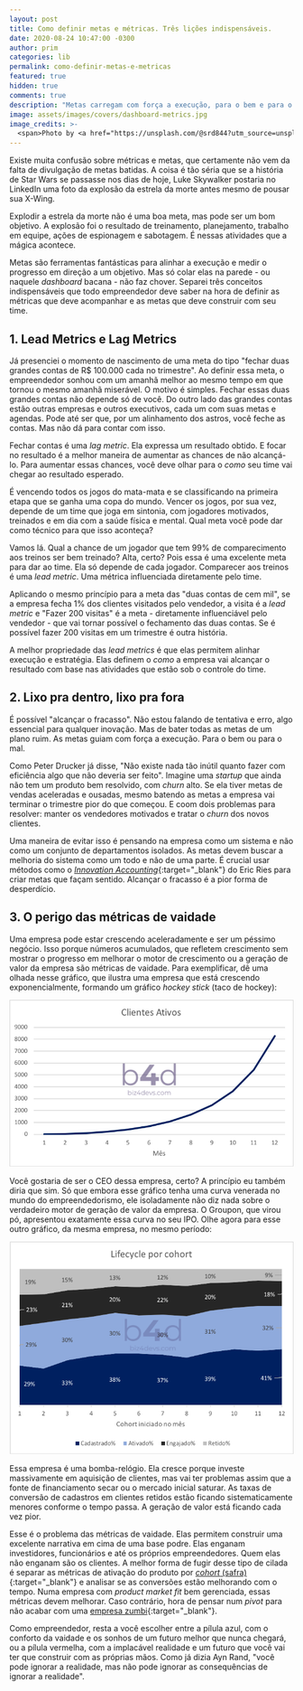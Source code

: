 ```yaml
---
layout: post
title: Como definir metas e métricas. Três lições indispensáveis.
date: 2020-08-24 10:47:00 -0300
author: prim
categories: lib
permalink: como-definir-metas-e-metricas
featured: true
hidden: true
comments: true
description: "Metas carregam com força a execução, para o bem e para o mal. Como empreendedor, você deve escolher boas métricas, criar metas alinhadas com a estratégia e fugir das métricas de vaidade. A escolha entre encarar a realidade ou fugir dela está nas suas mãos."
image: assets/images/covers/dashboard-metrics.jpg
image_credits: >-
  <span>Photo by <a href="https://unsplash.com/@srd844?utm_source=unsplash&amp;utm_medium=referral&amp;utm_content=creditCopyText" target="_blank">Stephen Dawson</a> on <a href="https://unsplash.com/s/photos/dashboard?utm_source=unsplash&amp;utm_medium=referral&amp;utm_content=creditCopyText" target="_blank">Unsplash</a></span>
---
```


Existe muita confusão sobre métricas e metas, que certamente não vem da falta de divulgação de metas batidas. A coisa é tão séria que se a história de Star Wars se passasse nos dias de hoje, Luke Skywalker postaria no LinkedIn uma foto da explosão da estrela da morte antes mesmo de pousar sua X-Wing.

Explodir a estrela da morte não é uma boa meta, mas pode ser um bom objetivo. A explosão foi o resultado de treinamento, planejamento, trabalho em equipe, ações de espionagem e sabotagem. É nessas atividades que a mágica acontece. 

Metas são ferramentas fantásticas para alinhar a execução e medir o progresso em direção a um objetivo. Mas só colar elas na parede - ou naquele *dashboard* bacana - não faz chover. Separei três conceitos indispensáveis que todo empreendedor deve saber na hora de definir as métricas que deve acompanhar e as metas que deve construir com seu time.

## 1. Lead Metrics e Lag Metrics

Já presenciei o momento de nascimento de uma meta do tipo "fechar duas grandes contas de R$ 100.000 cada no trimestre". Ao definir essa meta, o empreendedor sonhou com um amanhã melhor ao mesmo tempo em que tornou o mesmo amanhã miserável. O motivo é simples. Fechar essas duas grandes contas não depende só de você. Do outro lado das grandes contas estão outras empresas e outros executivos, cada um com suas metas e agendas. Pode até ser que, por um alinhamento dos astros, você feche as contas. Mas não dá para contar com isso.

Fechar contas é uma *lag metric*. Ela expressa um resultado obtido. E focar no resultado é a melhor maneira de aumentar as chances de não alcançá-lo. Para aumentar essas chances, você deve olhar para o *como* seu time vai chegar ao resultado esperado.

É vencendo todos os jogos do mata-mata e se classificando na primeira etapa que se ganha uma copa do mundo. Vencer os jogos, por sua vez, depende de um time que joga em sintonia, com jogadores motivados, treinados e em dia com a saúde física e mental. Qual meta você pode dar como técnico para que isso aconteça?

Vamos lá. Qual a chance de um jogador que tem 99% de comparecimento aos treinos ser bem treinado? Alta, certo? Pois essa é uma excelente meta para dar ao time. Ela só depende de cada jogador. Comparecer aos treinos é uma *lead metric*. Uma métrica influenciada diretamente pelo time.

Aplicando o mesmo princípio para a meta das "duas contas de cem mil", se a empresa fecha 1% dos clientes visitados pelo vendedor, a visita é a *lead metric* e "Fazer 200 visitas" é a meta - diretamente influenciável pelo vendedor - que vai tornar  possível o fechamento das duas contas. Se é possível fazer 200 visitas em um trimestre é outra história.

A melhor propriedade das *lead metrics* é que elas permitem alinhar execução e estratégia. Elas definem o *como* a empresa vai alcançar o resultado com base nas atividades que estão sob o controle do time.

## 2. Lixo pra dentro, lixo pra fora

É possível "alcançar o fracasso". Não estou falando de tentativa e erro, algo essencial para qualquer inovação. Mas de bater todas as metas de um plano ruim. As metas guiam com força a execução. Para o bem ou para o mal.

Como Peter Drucker já disse, "Não existe nada tão inútil quanto fazer com eficiência algo que não deveria ser feito". Imagine uma *startup* que ainda não tem um produto bem resolvido, com *churn* alto. Se ela tiver metas de vendas aceleradas e ousadas, mesmo batendo as metas a empresa vai terminar o trimestre pior do que começou. E coom dois problemas para resolver: manter os vendedores motivados e tratar o *churn* dos novos clientes.

Uma maneira de evitar isso é pensando na empresa como um sistema e não como um conjunto de departamentos isolados. As metas devem buscar a melhoria do sistema como um todo e não de uma parte. É crucial usar métodos como o [*Innovation Accounting*](https://www.inc.com/eric-ries/entrepreneur-eric-ries-innovation-accounting-secret-to-fast-growth.html){:target="_blank"} do Eric Ries para criar metas que façam sentido. Alcançar o fracasso é a pior forma de desperdício.

## 3. O perigo das métricas de vaidade

Uma empresa pode estar crescendo aceleradamente e ser um péssimo negócio. Isso porque números acumulados, que refletem crescimento sem mostrar o progresso em melhorar o motor de crescimento ou a geração de valor da empresa são métricas de vaidade. Para exemplificar, dê uma olhada nesse gráfico, que ilustra uma empresa que está crescendo exponencialmente, formando um gráfico *hockey stick* (taco de hockey):

![hockey chart](/assets/images/posts/metrics-hockey-stick.png)

Você gostaria de ser o CEO dessa empresa, certo? A princípio eu também diria que sim. Só que embora esse gráfico tenha uma curva venerada no mundo do empreendedorismo, ele isoladamente não diz nada sobre o verdadeiro motor de geração de valor da empresa. O Groupon, que virou pó, apresentou exatamente essa curva no seu IPO. Olhe agora para esse outro gráfico, da mesma empresa, no mesmo período:

![cohort chart](/assets/images/posts/metrics-engagement-per-cohort.png)

Essa empresa é uma bomba-relógio. Ela cresce porque investe  massivamente em aquisição de clientes, mas vai ter problemas assim que a fonte de financiamento secar ou o mercado inicial saturar. As taxas de conversão de cadastros em clientes retidos estão ficando sistematicamente menores conforme o tempo passa. A geração de valor está ficando cada vez pior.

Esse é o problema das métricas de vaidade. Elas permitem construir uma excelente narrativa em cima de uma base podre. Elas enganam investidores, funcionários e até os próprios empreendedores. Quem elas não enganam são os clientes. A melhor forma de fugir desse tipo de cilada é separar as métricas de ativação do produto por [*cohort* (safra)](https://en.wikipedia.org/wiki/Cohort_analysis){:target="_blank"} e analisar se as conversões estão melhorando com o tempo. Numa empresa com *product market fit* bem gerenciada, essas métricas devem melhorar. Caso contrário, hora de pensar num *pivot* para não acabar com uma [empresa zumbi](https://www.biz4devs.com/fuja-do-dinheiro-a-hora-de-dizer-nao-para-as-oportunidades){:target="_blank"}.

Como empreendedor, resta a você escolher entre a pílula azul, com o conforto da vaidade e os sonhos de um futuro melhor que nunca chegará, ou a pílula vermelha, com a implacável realidade e um futuro que você vai ter que construir com as próprias mãos. Como já dizia Ayn Rand, "você pode ignorar a realidade, mas não pode ignorar as consequências de ignorar a realidade".
